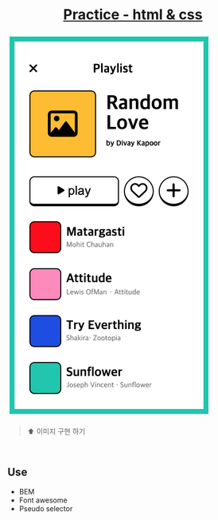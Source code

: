 <h1 align="center"> <a href="https://github.com/hojncode/Challenge-html-css-4/deployments/activity_log?environment=github-pages">Practice - html & css</a> </h1>

<img src="./consequence.png">

> ⬆︎ 이미지 구현 하기
<br />

## Use
- BEM
- Font awesome
- Pseudo selector
